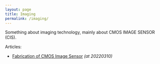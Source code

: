 ```yaml
---
layout: page
title: Imaging
permalink: /imaging/
---
```


Something about imaging technology, mainly about CMOS IMAGE SENSOR (CIS).

Articles:

- [Fabrication of CMOS Image Sensor][Fabrication of CMOS Image Sensor-docs] *(at 20220310)*

[Fabrication of CMOS Image Sensor-docs]: https://bettercallchen.github.io/imaging/cis_process_introduction
